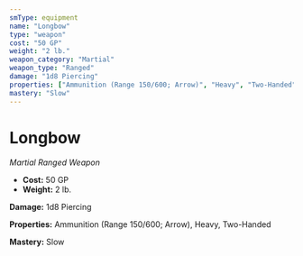 ```yaml
---
smType: equipment
name: "Longbow"
type: "weapon"
cost: "50 GP"
weight: "2 lb."
weapon_category: "Martial"
weapon_type: "Ranged"
damage: "1d8 Piercing"
properties: ["Ammunition (Range 150/600; Arrow)", "Heavy", "Two-Handed"]
mastery: "Slow"
---
```


# Longbow
*Martial Ranged Weapon*

- **Cost:** 50 GP
- **Weight:** 2 lb.

**Damage:** 1d8 Piercing

**Properties:** Ammunition (Range 150/600; Arrow), Heavy, Two-Handed

**Mastery:** Slow
